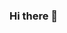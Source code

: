 ### Hi there 👋

<!--
**MrChrisFabian/MrChrisFabian** is a ✨ _special_ ✨ repository because its `README.md` (this file) appears on your GitHub profile.

Here are some ideas to get you started:

- 🔭 I’m currently working on ... InteractiveCalendar 
- 🌱 I’m currently learning ... WebDesign
- 👯 I’m looking to collaborate on ... Games with Unity,webpages
- 🤔 I’m looking for help with ...
- 💬 Ask me about ...
- 📫 How to reach me: ... @chris_fabian14 ig
- 😄 Pronouns: ...
- ⚡ Fun fact: ... I like lasagna
-->
